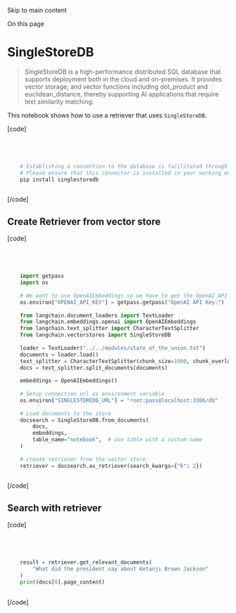 

Skip to main content

On this page

# SingleStoreDB

> SingleStoreDB is a high-performance distributed SQL database that supports deployment both in the cloud and on-premises. It provides vector storage, and vector functions including dot_product and
> euclidean_distance, thereby supporting AI applications that require text similarity matching.

This notebook shows how to use a retriever that uses `SingleStoreDB`.

[code]
```python




    # Establishing a connection to the database is facilitated through the singlestoredb Python connector.  
    # Please ensure that this connector is installed in your working environment.  
    pip install singlestoredb  
    


```
[/code]


## Create Retriever from vector store​

[code]
```python




    import getpass  
    import os  
      
    # We want to use OpenAIEmbeddings so we have to get the OpenAI API Key.  
    os.environ["OPENAI_API_KEY"] = getpass.getpass("OpenAI API Key:")  
      
    from langchain.document_loaders import TextLoader  
    from langchain.embeddings.openai import OpenAIEmbeddings  
    from langchain.text_splitter import CharacterTextSplitter  
    from langchain.vectorstores import SingleStoreDB  
      
    loader = TextLoader("../../modules/state_of_the_union.txt")  
    documents = loader.load()  
    text_splitter = CharacterTextSplitter(chunk_size=1000, chunk_overlap=0)  
    docs = text_splitter.split_documents(documents)  
      
    embeddings = OpenAIEmbeddings()  
      
    # Setup connection url as environment variable  
    os.environ["SINGLESTOREDB_URL"] = "root:pass@localhost:3306/db"  
      
    # Load documents to the store  
    docsearch = SingleStoreDB.from_documents(  
        docs,  
        embeddings,  
        table_name="notebook",  # use table with a custom name  
    )  
      
    # create retriever from the vector store  
    retriever = docsearch.as_retriever(search_kwargs={"k": 2})  
    


```
[/code]


## Search with retriever​

[code]
```python




    result = retriever.get_relevant_documents(  
        "What did the president say about Ketanji Brown Jackson"  
    )  
    print(docs[0].page_content)  
    


```
[/code]


